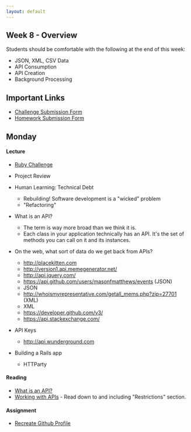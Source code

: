 ```yaml
---
layout: default
---
```


## Week 8 - Overview

Students should be comfortable with the following at the end of this week:

* JSON, XML, CSV Data
* API Consumption
* API Creation
* Background Processing

## Important Links

* [Challenge Submission Form](http://goo.gl/forms/fpcxQCtEqs)
* [Homework Submission Form](https://docs.google.com/forms/d/1lddv00AYx4z9ugJBYv1v2RG_JuMUpWEYPYjQGdCVdgQ/viewform?c=0&w=1)

## Monday

#### Lecture

* [Ruby Challenge](https://github.com/masonfmatthews/rails_assignments/blob/master/challenges/classes_challenge.rb)
* Project Review

* Human Learning: Technical Debt
  * Rebuilding!  Software development is a "wicked" problem
  * "Refactoring"

* What is an API?
  * The term is way more broad than we think it is.
  * Each class in your application technically has an API.  It's the set of methods you can call on it and its instances.
* On the web, what sort of data do we get back from APIs?
  * http://placekitten.com
  * http://version1.api.memegenerator.net/
  * http://api.jquery.com/
  * https://api.github.com/users/masonfmatthews/events (JSON)
  * JSON
  * http://whoismyrepresentative.com/getall_mems.php?zip=27701 (XML)
  * XML
  * https://developer.github.com/v3/
  * https://api.stackexchange.com/
* API Keys
  * http://api.wunderground.com
* Building a Rails app
  * HTTParty

#### Reading

* [What is an API?](http://skillcrush.com/2012/07/04/api-2/)
* [Working with APIs](http://www.theodinproject.com/ruby-on-rails/working-with-external-apis?ref=lnav) - Read down to and including "Restrictions" section.

#### Assignment

* [Recreate Github Profile](https://github.com/tiyd-rails-2015-01/github_profile)

<!--

## Tuesday

#### Lecture

* [Ruby Challenge](https://github.com/masonfmatthews/rails_assignments/blob/master/challenges/composition_challenge.rb)
* Assignment Review

* After querying, store info in database?
* API Version Numbers
* Nesting Routes

#### Reading

* [Building API Basics](http://www.theodinproject.com/ruby-on-rails/apis-and-building-your-own)

#### Assignment

* [Add a Voting API to Online Constituents]()

## Wednesday

#### Lecture

* [Ruby Challenge](https://github.com/masonfmatthews/rails_assignments/blob/master/challenges/inheritance_challenge.rb)
* Assignment Review

* Background Processing
* Database-backended APIs

#### Reading

*

#### Assignment

* [Cache Invalidation]()

## Thursday

#### Lecture

* [Ruby Challenge](https://github.com/masonfmatthews/rails_assignments/blob/master/challenges/include_challenge.rb)
* Assignment Review

* OAuth


## Weekend Assignment - As Pairs

[Build Your Own API]()


<!--

* Mocking and stubbing

* Underscore vs hyphen vs camelCase review

* [Other ruby frameworks](https://blog.engineyard.com/2015/life-beyond-rails-brief-look-alternate-web-frameworks-ruby)

* [Which IDE do Rubyists use?](http://www.sitepoint.com/ides-rubyists-use/?utm_source=rubyweekly&utm_medium=email)

* [Merging Apps and Heroku Deployments](https://github.com/masonfmatthews/rails_assignments/tree/master/assignments/heroku_deployments) - AS PAIRS

* [Student Awards](https://github.com/masonfmatthews/rails_assignments/tree/master/assignments/student_awards)

* [Rails Testing and Coverage](https://github.com/masonfmatthews/rails_assignments/tree/master/assignments/rails_testing_and_coverage)

* http://mislav.uniqpath.com/poignant-guide/

* Polymorphism?
* Single Table Inheritance?

* scoped associations
<!--
class Item < ActiveRecord::Base
  has_many :orders do
    def for_user(user_id)
      where(user_id: user_id)
    end
  end
end

Item.first.orders.for_user(current_user)

* How to Google
* Multi-tenancy discussion
* Class variables - DON'T
* Trying to change an array in an outer scope inside a called function.
-->
